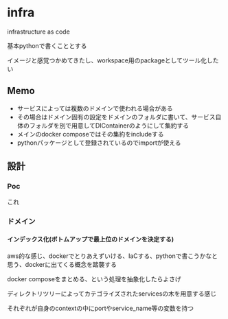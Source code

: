 # infra

infrastructure as code

基本pythonで書くこととする

イメージと感覚つかめてきたし、workspace用のpackageとしてツール化したい

## Memo

- サービスによっては複数のドメインで使われる場合がある
- その場合はドメイン固有の設定をドメインのフォルダに書いて、サービス自体のフォルダを別で用意してDIContainerのようにして集約する
- メインのdocker composeではその集約をincludeする
- pythonパッケージとして登録されているのでimportが使える

## 設計

### Poc

これ

### ドメイン

#### インデックス化(ボトムアップで最上位のドメインを決定する)

aws的な感じ、dockerでとりあえずいける、IaCする、pythonで書こうかなと思う、dockerに出てくる概念を踏襲する

docker composeをまとめる、という処理を抽象化したらよさげ

ディレクトリツリーによってカテゴライズされたservicesの木を用意する感じ

それぞれが自身のcontextの中にportやservice_name等の変数を持つ
